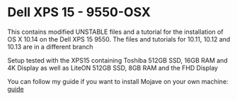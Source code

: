 # Dell XPS 15 - 9550-OSX
This contains modified UNSTABLE files and a tutorial for the installation of OS X 10.14 on the Dell XPS 15 9550. The files and tutorials for 10.11, 10.12 and 10.13 are in a different branch
  
Setup tested with the XPS15 containing Toshiba 512GB SSD, 16GB RAM and 4K Display as well as LiteON 512GB SSD, 8GB RAM and the FHD Display
  
You can follow my guide if you want to install Mojave on your own machine: [guide][1]

[1]:  Tutorial_10.14.md
